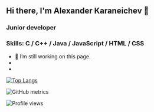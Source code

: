 ## Hi there, I'm Alexander Karaneichev 👋

### Junior developer 

### Skills: C / C++ / Java / JavaScript / HTML / CSS

- 🔭 I’m still working on this page. 
- 
-

[![Top Langs](https://github-readme-stats.vercel.app/api/top-langs/?username=rythm-net)](https://github.com/anuraghazra/github-readme-stats)

![GitHub metrics](https://metrics.lecoq.io/rythm-net)

![Profile views](https://gpvc.arturio.dev/rythm-net)  
